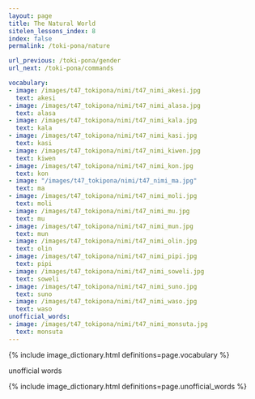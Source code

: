 ```yaml
---
layout: page
title: The Natural World
sitelen_lessons_index: 8
index: false
permalink: /toki-pona/nature

url_previous: /toki-pona/gender
url_next: /toki-pona/commands

vocabulary:
- image: /images/t47_tokipona/nimi/t47_nimi_akesi.jpg
  text: akesi
- image: /images/t47_tokipona/nimi/t47_nimi_alasa.jpg
  text: alasa
- image: /images/t47_tokipona/nimi/t47_nimi_kala.jpg
  text: kala
- image: /images/t47_tokipona/nimi/t47_nimi_kasi.jpg
  text: kasi
- image: /images/t47_tokipona/nimi/t47_nimi_kiwen.jpg
  text: kiwen
- image: /images/t47_tokipona/nimi/t47_nimi_kon.jpg
  text: kon
- image: "/images/t47_tokipona/nimi/t47_nimi_ma.jpg"
  text: ma
- image: /images/t47_tokipona/nimi/t47_nimi_moli.jpg
  text: moli
- image: /images/t47_tokipona/nimi/t47_nimi_mu.jpg
  text: mu
- image: /images/t47_tokipona/nimi/t47_nimi_mun.jpg
  text: mun
- image: /images/t47_tokipona/nimi/t47_nimi_olin.jpg
  text: olin
- image: /images/t47_tokipona/nimi/t47_nimi_pipi.jpg
  text: pipi
- image: /images/t47_tokipona/nimi/t47_nimi_soweli.jpg
  text: soweli
- image: /images/t47_tokipona/nimi/t47_nimi_suno.jpg
  text: suno
- image: /images/t47_tokipona/nimi/t47_nimi_waso.jpg
  text: waso
unofficial_words:
- image: /images/t47_tokipona/nimi/t47_nimi_monsuta.jpg
  text: monsuta
---
```


{% include image_dictionary.html definitions=page.vocabulary %}

unofficial words

{% include image_dictionary.html definitions=page.unofficial_words %}
